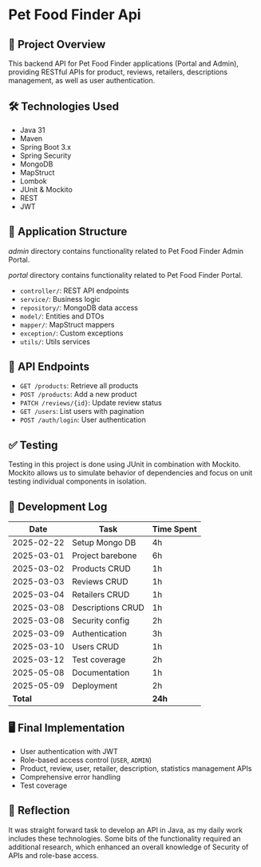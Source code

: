 # Pet Food Finder Api

## 📌 Project Overview
This backend API for Pet Food Finder applications (Portal and Admin), 
providing RESTful APIs for product, reviews, retailers, descriptions management, as well as user authentication. 

## 🛠️ Technologies Used
- Java 31
- Maven
- Spring Boot 3.x
- Spring Security
- MongoDB
- MapStruct
- Lombok
- JUnit & Mockito
- REST
- JWT

## 🧩 Application Structure
_admin_ directory contains functionality related to Pet Food Finder Admin Portal.

_portal_ directory contains functionality related to Pet Food Finder Portal.

- `controller/`: REST API endpoints
- `service/`: Business logic
- `repository/`: MongoDB data access
- `model/`: Entities and DTOs
- `mapper/`: MapStruct mappers
- `exception/`: Custom exceptions
- `utils/`: Utils services

## 📐 API Endpoints
- `GET /products`: Retrieve all products
- `POST /products`: Add a new product
- `PATCH /reviews/{id}`: Update review status
- `GET /users`: List users with pagination
- `POST /auth/login`: User authentication

## ✅ Testing
Testing in this project is done using JUnit in combination with Mockito. 
Mockito allows us to simulate behavior of dependencies and focus on unit 
testing individual components in isolation.

## 📆 Development Log
| Date       | Task              | Time Spent |
|------------|-------------------|------------|
| 2025-02-22 | Setup Mongo DB    | 4h         |
| 2025-03-01 | Project barebone  | 6h         |
| 2025-03-02 | Products CRUD     | 1h         |
| 2025-03-03 | Reviews CRUD      | 1h         |
| 2025-03-04 | Retailers CRUD    | 1h         |
| 2025-03-08 | Descriptions CRUD | 1h         |
| 2025-03-08 | Security config   | 2h         |
| 2025-03-09 | Authentication    | 3h         |
| 2025-03-10 | Users CRUD        | 1h         |
| 2025-03-12 | Test coverage     | 2h         |
| 2025-05-08 | Documentation     | 1h         |
| 2025-05-09 | Deployment        | 2h         |
| **Total**  |                   | **24h**    |

## 🖥 Final Implementation
- User authentication with JWT
- Role-based access control (`USER`, `ADMIN`)
- Product, review, user, retailer, description, statistics management APIs
- Comprehensive error handling
- Test coverage

## 📝 Reflection
It was straight forward task to develop an API in Java, as my daily work includes these technologies.
Some bits of the functionality required an additional research, which enhanced an overall 
knowledge of Security of APIs and role-base access.